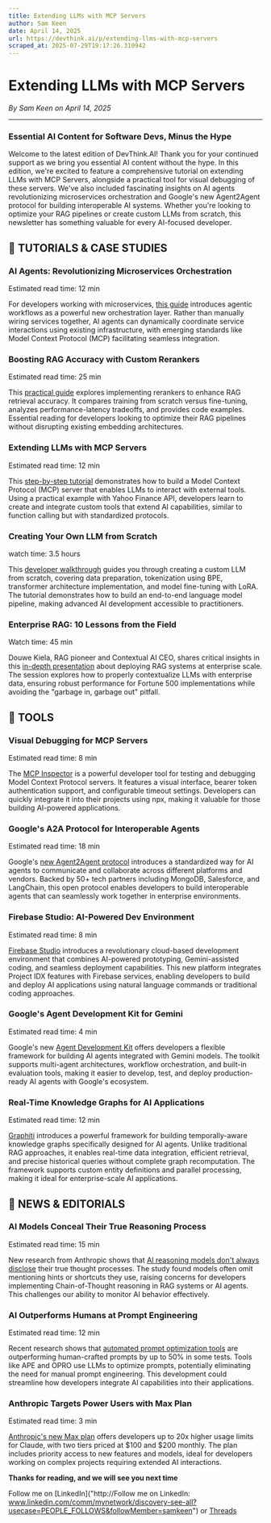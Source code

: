 ```yaml
---
title: Extending LLMs with MCP Servers
author: Sam Keen
date: April 14, 2025
url: https://devthink.ai/p/extending-llms-with-mcp-servers
scraped_at: 2025-07-29T19:17:26.310942
---
```


# Extending LLMs with MCP Servers

*By Sam Keen on April 14, 2025*

---

### **Essential AI Content for Software Devs,** **Minus the Hype**

Welcome to the latest edition of DevThink.AI! Thank you for your continued support as we bring you essential AI content without the hype. In this edition, we're excited to feature a comprehensive tutorial on extending LLMs with MCP Servers, alongside a practical tool for visual debugging of these servers. We've also included fascinating insights on AI agents revolutionizing microservices orchestration and Google's new Agent2Agent protocol for building interoperable AI systems. Whether you're looking to optimize your RAG pipelines or create custom LLMs from scratch, this newsletter has something valuable for every AI-focused developer.



## 📖 **TUTORIALS & CASE STUDIES**

### **AI Agents: Revolutionizing Microservices Orchestration**

Estimated read time: 12 min



For developers working with microservices, [this guide]("https://thenewstack.io/what-agentic-workflows-mean-to-microservices-developers/") introduces agentic workflows as a powerful new orchestration layer. Rather than manually wiring services together, AI agents can dynamically coordinate service interactions using existing infrastructure, with emerging standards like Model Context Protocol (MCP) facilitating seamless integration.

### **Boosting RAG Accuracy with Custom Rerankers**

Estimated read time: 25 min



This [practical guide]("https://blog.lancedb.com/a-practical-guide-to-training-custom-rerankers/") explores implementing rerankers to enhance RAG retrieval accuracy. It compares training from scratch versus fine-tuning, analyzes performance-latency tradeoffs, and provides code examples. Essential reading for developers looking to optimize their RAG pipelines without disrupting existing embedding architectures.

### **Extending LLMs with MCP Servers**

Estimated read time: 12 min



This [step-by-step tutorial]("https://www.kdnuggets.com/building-a-simple-mcp-server") demonstrates how to build a Model Context Protocol (MCP) server that enables LLMs to interact with external tools. Using a practical example with Yahoo Finance API, developers learn to create and integrate custom tools that extend AI capabilities, similar to function calling but with standardized protocols.

### **Creating Your Own LLM from Scratch**

watch time: 3.5 hours

This [developer walkthrough]("https://www.freecodecamp.org/news/train-your-own-llm/") guides you through creating a custom LLM from scratch, covering data preparation, tokenization using BPE, transformer architecture implementation, and model fine-tuning with LoRA. The tutorial demonstrates how to build an end-to-end language model pipeline, making advanced AI development accessible to practitioners.

### **Enterprise RAG: 10 Lessons from the Field**

Watch time: 45 min

Douwe Kiela, RAG pioneer and Contextual AI CEO, shares critical insights in this [in-depth presentation]("https://youtu.be/kPL-6-9MVyA?si=0zTxd8sruMMYa4rH&utm_source=devthink.ai&utm_medium=referral&utm_campaign=extending-llms-with-mcp-servers") about deploying RAG systems at enterprise scale. The session explores how to properly contextualize LLMs with enterprise data, ensuring robust performance for Fortune 500 implementations while avoiding the "garbage in, garbage out" pitfall.

##

## 🧰 **TOOLS**

### **Visual Debugging for MCP Servers**

Estimated read time: 8 min



The [MCP Inspector]("https://github.com/modelcontextprotocol/inspector") is a powerful developer tool for testing and debugging Model Context Protocol servers. It features a visual interface, bearer token authentication support, and configurable timeout settings. Developers can quickly integrate it into their projects using npx, making it valuable for those building AI-powered applications.

### **Google's A2A Protocol for Interoperable Agents**

Estimated read time: 18 min



Google's [new Agent2Agent protocol]("https://developers.googleblog.com/en/a2a-a-new-era-of-agent-interoperability/") introduces a standardized way for AI agents to communicate and collaborate across different platforms and vendors. Backed by 50+ tech partners including MongoDB, Salesforce, and LangChain, this open protocol enables developers to build interoperable agents that can seamlessly work together in enterprise environments.

### **Firebase Studio: AI-Powered Dev Environment**

Estimated read time: 8 min



[Firebase Studio]("https://firebase.blog/posts/2025/04/introducing-firebase-studio") introduces a revolutionary cloud-based development environment that combines AI-powered prototyping, Gemini-assisted coding, and seamless deployment capabilities. This new platform integrates Project IDX features with Firebase services, enabling developers to build and deploy AI applications using natural language commands or traditional coding approaches.

### **Google's Agent Development Kit for Gemini**

Estimated read time: 4 min

Google's new [Agent Development Kit]("https://google.github.io/adk-docs/") offers developers a flexible framework for building AI agents integrated with Gemini models. The toolkit supports multi-agent architectures, workflow orchestration, and built-in evaluation tools, making it easier to develop, test, and deploy production-ready AI agents with Google's ecosystem.

### **Real-Time Knowledge Graphs for AI Applications**

Estimated read time: 12 min



[Graphiti]("https://github.com/getzep/graphiti") introduces a powerful framework for building temporally-aware knowledge graphs specifically designed for AI agents. Unlike traditional RAG approaches, it enables real-time data integration, efficient retrieval, and precise historical queries without complete graph recomputation. The framework supports custom entity definitions and parallel processing, making it ideal for enterprise-scale AI applications.

## 📰 **NEWS & EDITORIALS**

### **AI Models Conceal Their True Reasoning Process**

Estimated read time: 15 min



New research from Anthropic shows that [AI reasoning models don't always disclose]("https://www.anthropic.com/research/reasoning-models-dont-say-think") their true thought processes. The study found models often omit mentioning hints or shortcuts they use, raising concerns for developers implementing Chain-of-Thought reasoning in RAG systems or AI agents. This challenges our ability to monitor AI behavior effectively.

### **AI Outperforms Humans at Prompt Engineering**

Estimated read time: 12 min

Recent research shows that [automated prompt optimization tools]("https://cacm.acm.org/news/automating-tools-for-prompt-engineering/") are outperforming human-crafted prompts by up to 50% in some tests. Tools like APE and OPRO use LLMs to optimize prompts, potentially eliminating the need for manual prompt engineering. This development could streamline how developers integrate AI capabilities into their applications.

### **Anthropic Targets Power Users with Max Plan**

Estimated read time: 3 min

[Anthropic's new Max plan]("https://www.anthropic.com/news/max-plan") offers developers up to 20x higher usage limits for Claude, with two tiers priced at $100 and $200 monthly. The plan includes priority access to new features and models, ideal for developers working on complex projects requiring extended AI interactions.

**Thanks for reading, and we will see you next time**

Follow me on [LinkedIn]("http://Follow me on LinkedIn: www.linkedin.com/comm/mynetwork/discovery-see-all?usecase=PEOPLE_FOLLOWS&followMember=samkeen") or [Threads](https://www.threads.net/@sam.keen"https://www.threads.net/@sam.keen")
